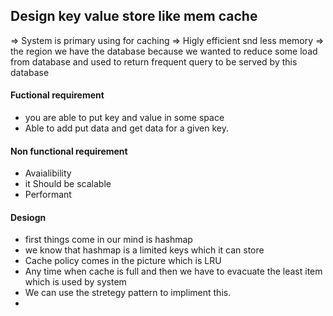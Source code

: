 ## Design key value store like mem cache

=> System is primary using for caching 
=> Higly efficient snd less memory 
=> the region we have the database because we wanted to reduce some load from database
and used to return frequent query to be served by this database 



#### Fuctional requirement

- you are able to put key and value in some space 
- Able to add put data and get data for a given key.




#### Non functional requirement
- Avaialibility 
- it Should be scalable
- Performant 


#### Desiogn

- first things come in our mind is hashmap 
- we know that hashmap is a limited keys which it can store 
- Cache policy comes in the picture which is LRU 
- Any time when cache is full and then we have to evacuate the least item which is used by system 
- We can use the stretegy pattern to impliment this.
- 